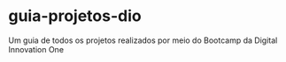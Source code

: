 # guia-projetos-dio
Um guia de todos os projetos realizados por meio do Bootcamp da Digital Innovation One
